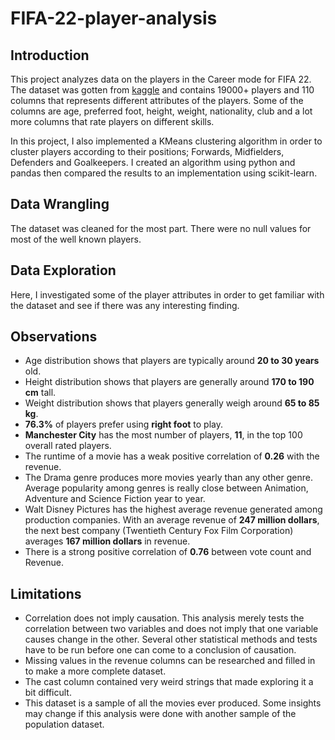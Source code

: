 # FIFA-22-player-analysis

## Introduction
This project analyzes data on the players in the Career mode for FIFA 22. The dataset was gotten from [kaggle](https://www.kaggle.com/datasets/stefanoleone992/fifa-22-complete-player-dataset) and contains 19000+ players and 110 columns that represents different attributes of the players. Some of the columns are age, preferred foot, height, weight, nationality, club and a lot more columns that rate players on different skills.

In this project, I also implemented a KMeans clustering algorithm in order to cluster players according to their positions; Forwards, Midfielders, Defenders and Goalkeepers. I created an algorithm using python and pandas then compared the results to an implementation using scikit-learn.

## Data Wrangling
The dataset was cleaned for the most part. There were no null values for most of the well known players.

## Data Exploration
Here, I investigated some of the player attributes in order to get familiar with the dataset and see if there was any interesting finding.

## Observations
* Age distribution shows that players are typically around **20 to 30 years** old.
* Height distribution shows that players are generally around **170 to 190 cm** tall.
* Weight distribution shows that players generally weigh around **65 to 85 kg**.
* **76.3%** of players prefer using **right foot** to play.
* **Manchester City** has the most number of players, **11**, in the top 100 overall rated players.
* The runtime of a movie has a weak positive correlation of **0.26** with the revenue.
* The Drama genre produces more movies yearly than any other genre. Average popularity among genres is really close between Animation, Adventure and Science Fiction year to year.
* Walt Disney Pictures has the highest average revenue generated among production companies. With an average revenue of **247 million dollars**, the next best company (Twentieth Century Fox Film Corporation) averages **167 million dollars** in revenue.
* There is a strong positive correlation of **0.76** between vote count and Revenue.

## Limitations
* Correlation does not imply causation. This analysis merely tests the correlation between two variables and does not imply that one variable causes change in the other. Several other statistical methods and tests have to be run before one can come to a conclusion of causation.
* Missing values in the revenue columns can be researched and filled in to make a more complete dataset.
* The cast column contained very weird strings that made exploring it a bit difficult.
* This dataset is a sample of all the movies ever produced. Some insights may change if this analysis were done with another sample of the population dataset.
